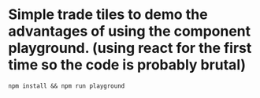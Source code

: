 # Simple trade tiles to demo the advantages of using the component playground. (using react for the first time so the code is probably brutal)

`npm install && npm run playground`